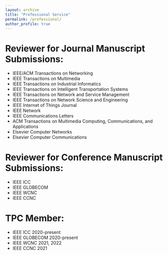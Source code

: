 ```yaml
---
layout: archive
title: "Professional Service"
permalink: /professional/
author_profile: true
---
```


Reviewer for Journal Manuscript Submissions: 
======
* IEEE/ACM Transactions on Networking
* IEEE Transactions on Multimedia
* IEEE Transactions on Industrial Informatics
* IEEE Transactions on Intelligent Transportation Systems
* IEEE Transactions on Network and Service Management 
* IEEE Transactions on Network Science and Engineering
* IEEE Internet of Things Journal
* IEEE Network
* IEEE Communications Letters
* ACM Transactions on Multimedia Computing, Communications, and Applications
* Elsevier Computer Networks
* Elsevier Computer Communications

Reviewer for Conference Manuscript Submissions: 
======
* IEEE ICC
* IEEE GLOBECOM
* IEEE WCNC
* IEEE CCNC

TPC Member:
======
* IEEE ICC 2020-present
* IEEE GLOBECOM 2020-present
* IEEE WCNC 2021, 2022
* IEEE CCNC 2021